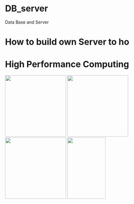 # DB_server
Data Base and Server

# How to build own Server to ho

# High Performance Computing

<img src="https://github.com/SKKSaikia/DB_server/blob/master/img/par.jpg" height=200px><a> </a><a> </a><img src="https://github.com/SKKSaikia/DB_server/blob/master/img/openhpc-300x300.jpg" height=200px><a> </a><a> </a><img src="https://github.com/SKKSaikia/DB_server/blob/master/img/2000px-Slurm_logo.svg.png" height=200px><a> </a><img src="https://github.com/SKKSaikia/DB_server/blob/master/img/warewulf.jpg" height=200px width=50%>
